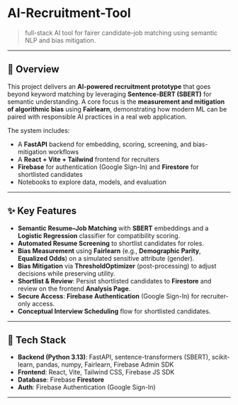 # AI-Recruitment-Tool

>full-stack AI tool for fairer candidate–job matching using semantic NLP and bias mitigation.

---

## 🌟 Overview

This project delivers an **AI-powered recruitment prototype** that goes beyond keyword matching by leveraging **Sentence-BERT (SBERT)** for semantic understanding. A core focus is the **measurement and mitigation of algorithmic bias** using **Fairlearn**, demonstrating how modern ML can be paired with responsible AI practices in a real web application.

The system includes:
- A **FastAPI** backend for embedding, scoring, screening, and bias-mitigation workflows
- A **React + Vite + Tailwind** frontend for recruiters
- **Firebase** for authentication (Google Sign-In) and **Firestore** for shortlisted candidates
- Notebooks to explore data, models, and evaluation

---

## ✨ Key Features

- **Semantic Resume–Job Matching** with **SBERT** embeddings and a **Logistic Regression** classifier for compatibility scoring.
- **Automated Resume Screening** to shortlist candidates for roles.
- **Bias Measurement** using **Fairlearn** (e.g., **Demographic Parity**, **Equalized Odds**) on a simulated sensitive attribute (gender).
- **Bias Mitigation** via **ThresholdOptimizer** (post-processing) to adjust decisions while preserving utility.
- **Shortlist & Review**: Persist shortlisted candidates to **Firestore** and review on the frontend **Analysis Page**.
- **Secure Access**: **Firebase Authentication** (Google Sign-In) for recruiter-only access.
- **Conceptual Interview Scheduling** flow for shortlisted candidates.

---

## 🧰 Tech Stack

- **Backend (Python 3.13)**: FastAPI, sentence-transformers (SBERT), scikit-learn, pandas, numpy, Fairlearn, Firebase Admin SDK
- **Frontend**: React, Vite, Tailwind CSS, Firebase JS SDK
- **Database**: Firebase **Firestore**
- **Auth**: Firebase Authentication (Google Sign-In)

---


